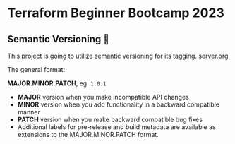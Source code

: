 # Terraform Beginner Bootcamp 2023

## Semantic Versioning :mage:

This project is going to utilize semantic versioning for its tagging.
[server.org](https://server.org/)

The general format: 

**MAJOR.MINOR.PATCH**, eg. `1.0.1`

- **MAJOR** version when you make incompatible API changes
- **MINOR** version when you add functionality in a backward compatible manner
- **PATCH** version when you make backward compatible bug fixes
- Additional labels for pre-release and build metadata are available as extensions to the MAJOR.MINOR.PATCH format.
